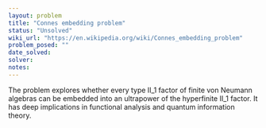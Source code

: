 ```yaml
---
layout: problem
title: "Connes embedding problem"
status: "Unsolved"
wiki_url: "https://en.wikipedia.org/wiki/Connes_embedding_problem"
problem_posed: ""
date_solved:
solver:
notes:
---
```

The problem explores whether every type II_1 factor of finite von Neumann algebras can be embedded into an ultrapower of the hyperfinite II_1 factor. It has deep implications in functional analysis and quantum information theory.